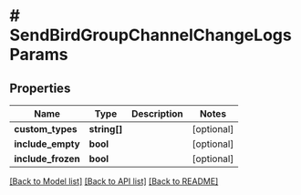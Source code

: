 # # SendBirdGroupChannelChangeLogsParams

## Properties

Name | Type | Description | Notes
------------ | ------------- | ------------- | -------------
**custom_types** | **string[]** |  | [optional]
**include_empty** | **bool** |  | [optional]
**include_frozen** | **bool** |  | [optional]

[[Back to Model list]](../../README.md#models) [[Back to API list]](../../README.md#endpoints) [[Back to README]](../../README.md)
